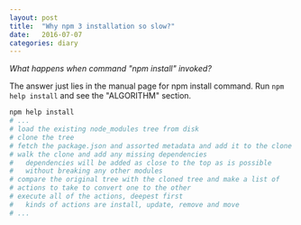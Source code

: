 ```yaml
---
layout: post
title:  "Why npm 3 installation so slow?"
date:   2016-07-07
categories: diary
---
```


*What happens when command "npm install" invoked?*

The answer just lies in the manual page for npm install command. Run ```npm help install``` and see the "ALGORITHM" section.

```bash
npm help install
# ...
# load the existing node_modules tree from disk
# clone the tree
# fetch the package.json and assorted metadata and add it to the clone
# walk the clone and add any missing dependencies
#   dependencies will be added as close to the top as is possible
#   without breaking any other modules
# compare the original tree with the cloned tree and make a list of
# actions to take to convert one to the other
# execute all of the actions, deepest first
#   kinds of actions are install, update, remove and move
# ...
```
